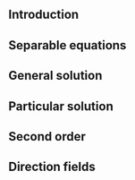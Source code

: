 ## Introduction

## Separable equations

## General solution

## Particular solution

## Second order

## Direction fields
